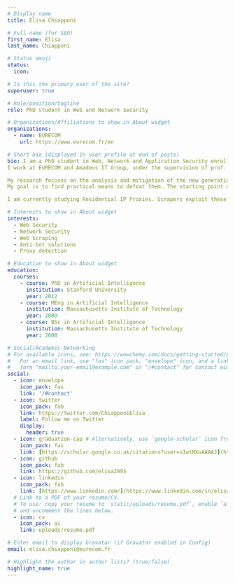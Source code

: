 ```yaml
---
# Display name
title: Elisa Chiapponi

# Full name (for SEO)
first_name: Elisa
last_name: Chiapponi

# Status emoji
status:
  icon: 

# Is this the primary user of the site?
superuser: true

# Role/position/tagline
role: PhD student in Web and Network Security

# Organizations/Affiliations to show in About widget
organizations:
  - name: EURECOM
    url: https://www.eurecom.fr/en

# Short bio (displayed in user profile at end of posts)
bio: I am a PhD student in Web, Network and Application Security enrolled at the Sorbonne Université.
I work at EURECOM and Amadeus IT Group, under the supervision of prof. Marc Dacier (KAUST).

My research focuses on the analysis and mitigation of the new generation of botnets, in particular the ones performing web scraping.
My goal is to find practical means to defeat them. The starting point of my project is understanding the ecosystem of scraping bots. This consists of identifying the actors behind this business and their motivations, understanding the various techniques they exploit and the infrastructures they take advantage of.

I am currently studying Residential IP Proxies. Scrapers exploit these services to have access to a vast network of residential IP addresses which help bypass current countermeasure tecniques.

# Interests to show in About widget
interests:
  - Web Security
  - Network Security
  - Web Scraping
  - Anti-bot solutions
  - Proxy detection

# Education to show in About widget
education:
  courses:
    - course: PhD in Artificial Intelligence
      institution: Stanford University
      year: 2012
    - course: MEng in Artificial Intelligence
      institution: Massachusetts Institute of Technology
      year: 2009
    - course: BSc in Artificial Intelligence
      institution: Massachusetts Institute of Technology
      year: 2008

# Social/Academic Networking
# For available icons, see: https://wowchemy.com/docs/getting-started/page-builder/#icons
#   For an email link, use "fas" icon pack, "envelope" icon, and a link in the
#   form "mailto:your-email@example.com" or "/#contact" for contact widget.
social:
  - icon: envelope
    icon_pack: fas
    link: '/#contact'
  - icon: twitter
    icon_pack: fab
    link: https://twitter.com/ChiapponiElisa
    label: Follow me on Twitter
    display:
      header: true
  - icon: graduation-cap # Alternatively, use `google-scholar` icon from `ai` icon pack
    icon_pack: fas
    link: [https://scholar.google.co.uk/citations?user=sIwtMXoAAAAJ](https://scholar.google.fr/citations?user=JcE2__YAAAAJ&hl=en)
  - icon: github
    icon_pack: fab
    link: https://github.com/elisa2995
  - icon: linkedin
    icon_pack: fab
    link: [https://www.linkedin.com/](https://www.linkedin.com/in/elisa-chiapponi/)
  # Link to a PDF of your resume/CV.
  # To use: copy your resume to `static/uploads/resume.pdf`, enable `ai` icons in `params.yaml`,
  # and uncomment the lines below.
  - icon: cv
    icon_pack: ai
    link: uploads/resume.pdf

# Enter email to display Gravatar (if Gravatar enabled in Config)
email: elisa.chiapponi@eurecom.fr

# Highlight the author in author lists? (true/false)
highlight_name: true
---
```


